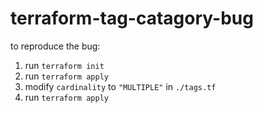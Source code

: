 # terraform-tag-catagory-bug

to reproduce the bug:
1. run ```terraform init```
2. run ```terraform apply```
3. modify ```cardinality``` to ```"MULTIPLE"``` in ```./tags.tf```
4. run ```terraform apply```
